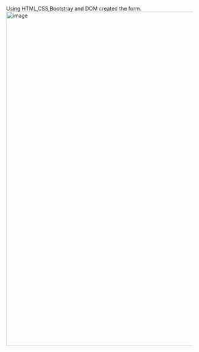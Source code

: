 Using HTML,CSS,Bootstray and DOM created the form.
<img width="904" alt="image" src="https://github.com/yamuna-FSD-Developer/menu/assets/150881590/da9f48de-b4a7-47ed-b47d-30dc610cdee8">
